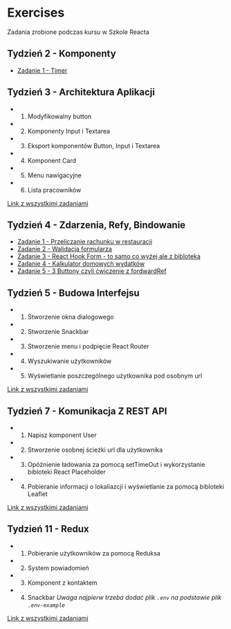 # Exercises
Zadania zrobione podczas kursu w Szkole Reacta

## Tydzień 2 - Komponenty
* [Zadanie  1 - Timer](https://codesandbox.io/s/zadanie-4-tydzien-4-forked-tyt0m)


## Tydzień 3 - Architektura Aplikacji
* 1. Modyfikowalny button
* 2. Komponenty Input i Textarea 
* 3. Eksport komponentów Button, Input i Textarea
* 4. Komponent Card
* 5. Menu nawigacyjne
* 6. Lista pracowników

[Link z wszystkimi zadaniami](https://codesandbox.io/s/zadania-tydzien-3-so4t7)

## Tydzień 4 - Zdarzenia, Refy, Bindowanie
* [Zadanie  1 - Przeliczanie rachunku w restauracji](https://codesandbox.io/s/silly-stallman-vzd7l)
* [Zadanie  2 - Walidacja formularza](https://codesandbox.io/s/tydzien-4-zadanie-2-forked-2pjbd)
* [Zadanie  3 - React Hook Form - to samo co wyżej ale z bibloteką](https://codesandbox.io/s/zadanie-3-tydzien-4-forked-xvves)
* [Zadanie  4 - Kalkulator domowych wydatków](https://codesandbox.io/s/zadanie-4-tydzien-4-forked-tyt0m)
* [Zadanie  5 - 3 Buttony czyli ćwiczenie z fordwardRef](https://codesandbox.io/s/zadanie-5-tydzien-4-prryu)

## Tydzień 5 - Budowa Interfejsu
* 1. Stworzenie okna dialogowego
* 2. Stworzenie Snackbar
* 3. Stworzenie menu i podpięcie React Router
* 4. Wyszukiwanie użytkowników
* 5. Wyświetlanie poszczególnego użytkownika pod osobnym url

[Link z wszystkimi zadaniami](https://codesandbox.io/s/late-sky-ou8j9)

## Tydzień 7 - Komunikacja Z REST API
* 1. Napisz komponent User
* 2. Stworzenie osobnej ścieżki url dla użytkownika
* 3. Opóźnienie ładowania za pomocą setTimeOut i wykorzystanie bibloteki React Placeholder
* 4. Pobieranie informacji o lokaliazcji i wyświetlanie za pomocą bibloteki Leaflet

[Link z wszystkimi zadaniami](https://codesandbox.io/s/github/Pachciar3/zadania-tydzien-7)

## Tydzień 11 - Redux
* 1. Pobieranie użytkowników za pomocą Reduksa
* 2. System powiadomień
* 3. Komponent z kontaktem
* 4. Snackbar
*Uwaga najpierw trzeba dodać plik `.env` na podstawie plik `.env-example`*

[Link z wszystkimi zadaniami](https://github.com/Pachciar3/week-11-1)
